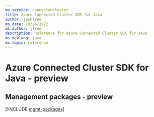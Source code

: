 ```yaml
---
ms.service: connectedcluster
title: Azure Connected Cluster SDK for Java
author: joshfree
ms.data: 10/24/2022
ms.author: jfree
description: Reference for Azure Connected Cluster SDK for Java
ms.devlang: java
ms.topic: reference
---
```

# Azure Connected Cluster SDK for Java - preview

## Management packages - preview
[!INCLUDE [mgmt-packages](connected-cluster-mgmt-index.md)]